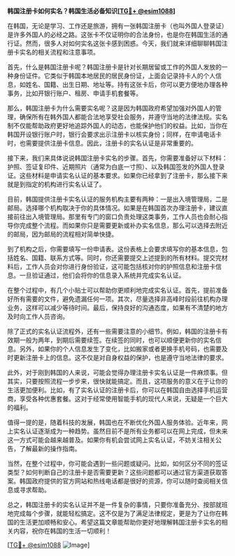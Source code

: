 **韩国注册卡如何实名？韩国生活必备知识[[TG💪+ @esim1088](https://t.me/s/esim1088)]**

在韩国，无论是学习、工作还是旅游，拥有一张韩国注册卡（也叫外国人登录证）是许多外国人的必经之路。这张卡不仅证明你的合法身份，也是你在韩国生活的通行证。然而，很多人对如何实名这张卡感到困惑。今天，我们就来详细聊聊韩国注册卡实名的相关流程和注意事项。

首先，什么是韩国注册卡呢？韩国注册卡是针对长期居留或工作的外国人发放的一种身份证件。它类似于韩国本地居民的居民身份证，上面会记录持卡人的个人信息，如姓名、国籍、出生日期、地址等。持有这张卡后，你可以更方便地办理各种事务，比如开银行账户、租房、申请手机套餐等。

那么，韩国注册卡为什么需要实名呢？这是因为韩国政府希望加强对外国人的管理，确保所有在韩外国人都能合法地享受社会服务，并遵守当地的法律法规。实名制不仅能帮助政府更好地追踪外国人的动态，也能保护他们的权益。比如，当你在韩国开设银行账户时，银行会要求出示注册卡以核实身份；同样，在申请电话卡时，也需要提供注册卡信息。因此，注册卡的实名认证是非常重要的。

接下来，我们来具体说说韩国注册卡实名的步骤。首先，你需要准备好以下材料：护照、签证复印件、近期照片（通常为白底一寸照）、以及韩国签发的外国人登录证。这些材料是申请实名认证的基本要求。如果你已经拿到了注册卡，那么接下来就是到指定的机构进行实名认证了。

目前，韩国提供注册卡实名认证的服务机构主要有两种：一是出入境管理局，二是邮局。选择哪个机构取决于你的具体情况。如果是在韩国首次办理注册卡，建议直接前往出入境管理局。那里有专门的窗口负责处理这类事务，工作人员也会耐心指导你完成整个流程。而如果你只是需要更新或补办实名信息，那么可以选择去附近的邮局，因为邮局的流程相对简单快捷。

到了机构之后，你需要填写一份申请表。这份表格上会要求填写你的基本信息，包括姓名、国籍、联系方式等。同时，你还需要提交上述提到的所有材料。提交完材料后，工作人员会对你进行身份验证，这可能包括核对你的护照信息和注册卡信息。一旦验证通过，他们会将你的信息录入系统并完成实名认证。

在整个过程中，有几个小贴士可以帮助你更顺利地完成实名认证。首先，提前准备好所有需要的文件，避免遗漏任何一项。其次，尽量选择非高峰时段前往机构办理业务，这样可以减少等待时间。最后，保持良好的沟通态度，如果有不清楚的地方及时向工作人员咨询。

除了正式的实名认证流程外，还有一些需要注意的小细节。例如，韩国的注册卡有效期一般为两年，到期后需要续签。在续签的同时，也可以顺便更新你的实名信息。另外，如果你的个人信息发生了变化，比如搬家或者更换手机号码，也需要及时更新注册卡上的信息。这不仅是对自身权益的保护，也是遵守当地法律的要求。

此外，对于刚到韩国的人来说，可能会觉得办理注册卡实名认证是一件麻烦事。但其实，只要按照流程一步步来，很快就能搞定。而且，这项服务的意义在于让你的生活更加便利。比如，有了实名认证的注册卡后，你可以在韩国自由选择手机运营商，享受各种优惠套餐。这对于经常使用智能手机的现代人来说，无疑是一个巨大的福利。

值得一提的是，随着科技的发展，韩国也在不断优化外国人服务体验。近年来，网上实名认证逐渐成为一种趋势。虽然目前不是所有业务都可以在网上完成，但未来这一方式可能会越来越普及。如果你有机会尝试网上实名认证，不妨关注相关公告，了解最新的操作指南。

当然，在整个过程中，你可能会遇到一些问题或疑问。比如，如何区分不同的签证类型？如何判断自己的注册卡是否需要更新？这些问题都可以通过官方渠道获取答案。韩国政府提供的官方网站和热线电话都是很好的资源，你可以随时查阅相关信息或寻求帮助。

总之，韩国注册卡的实名认证并不是一件复杂的事情，只要你准备充分、按部就班地完成每个步骤，就能轻松搞定。这不仅是为了满足法律规定，更是为了让你在韩国的生活更加顺畅和安心。希望这篇文章能帮助你更好地理解韩国注册卡实名的相关内容，祝你在韩国的生活一切顺利！

[[TG💪+ @esim1088](https://t.me/s/esim1088) ![Image](https://i.postimg.cc/4NQfJmqS/Snipaste-2025-05-13-00-14-12.png)]